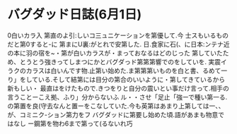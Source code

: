 # バグダッド日誌(6月1日)

0白いカラ入
第直のよ引:しいコ三ュニケーションを第優して.今
士スもいるものだと第0すると-に
第まにU裏:がとれで安第した.
日.食家に石(、に日本:ンテナ近の本に羽の宿を~・第が白いカラスが・まっておなるはどのじった
第していたため、とうとう強きってしまつにかとバグダっド第第第響でのをしていを.
実震イうクのカラスは白いんです物.止第い始めた.ま第第第いものを白と書、るめて一
り」をしている.そして結第には目分の第合のいいように・第してきているから新もしい・
最直はをけたもので.きつをりと自分の震いとい事だけ言って.相手の言うことーこえ拠、ふり」分からないふ
ル・・させ「足止「強ーで種い第一る.
の第置を良(守去なんと置ーをこなしていた.今も英第はあまり上第しては一、、が、コミニク-ション第力をフ
バグダッドに第要し始めた頃.語があまも物意ではなし
ー鋼第を物わ6まで第って(るないれ巧
